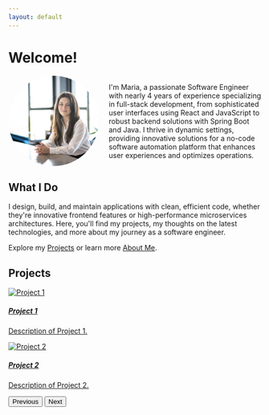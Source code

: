 ```yaml
---
layout: default
---
```

# Welcome!

<div style="display: flex; align-items: center; margin-bottom: 20px;">
  <img src="/assets/profile-pic.jpg" alt="Profile Picture" style="width: 180px; height: 180px; border-radius: 50%; object-fit: cover; margin-right: 20px;">
  <div>
    <p>I'm Maria, a passionate Software Engineer with nearly 4 years of experience specializing in full-stack development, from sophisticated user interfaces using React and JavaScript to robust backend solutions with Spring Boot and Java. I thrive in dynamic settings, providing innovative solutions for a no-code software automation platform that enhances user experiences and optimizes operations.</p>
  </div>
</div>

## What I Do
I design, build, and maintain applications with clean, efficient code, whether they're innovative frontend features or high-performance microservices architectures. Here, you'll find my projects, my thoughts on the latest technologies, and more about my journey as a software engineer.

Explore my [Projects](/projects) or learn more [About Me](/about).

## Projects

<!-- Carousel of cards -->
<div id="carouselExampleControls" class="carousel slide" data-bs-ride="carousel">
  <div class="carousel-inner">
    <div class="carousel-item active">
      <a href="/project1">
        <div class="card" style="width: 18rem;">
          <img src="/assets/project1.jpg" class="card-img-top" alt="Project 1">
          <div class="card-body">
            <h5 class="card-title">Project 1</h5>
            <p class="card-text">Description of Project 1.</p>
          </div>
        </div>
      </a>
    </div>
    <div class="carousel-item">
      <a href="/project2">
        <div class="card" style="width: 18rem;">
          <img src="/assets/project2.jpg" class="card-img-top" alt="Project 2">
          <div class="card-body">
            <h5 class="card-title">Project 2</h5>
            <p class="card-text">Description of Project 2.</p>
          </div>
        </div>
      </a>
    </div>
    <!-- Add more carousel items as needed -->
  </div>
  <button class="carousel-control-prev" type="button" data-bs-target="#carouselExampleControls" data-bs-slide="prev">
    <span class="carousel-control-prev-icon" aria-hidden="true"></span>
    <span class="visually-hidden">Previous</span>
  </button>
  <button class="carousel-control-next" type="button" data-bs-target="#carouselExampleControls" data-bs-slide="next">
    <span class="carousel-control-next-icon" aria-hidden="true"></span>
    <span class="visually-hidden">Next</span>
  </button>
</div>